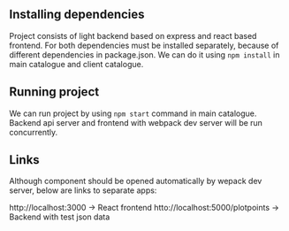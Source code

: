 ## Installing dependencies
Project consists of light backend based on express and react based frontend. For both dependencies must be installed separately, because of different dependencies in package.json. We can do it using `npm install` in main catalogue and client catalogue.

## Running project
We can run project by using `npm start` command in main catalogue. Backend api server and frontend with webpack dev server will be run concurrently.

## Links
Although component should be opened automatically by wepack dev server, below are links to separate apps:

http://localhost:3000 -> React frontend
htto://localhost:5000/plotpoints -> Backend with test json data

